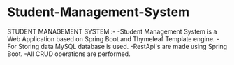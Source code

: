 # Student-Management-System

STUDENT MANAGEMENT SYSTEM :-
   -Student Management System is a Web Application based on Spring Boot and Thymeleaf Template engine.
   -For Storing data MySQL database is used.
   -RestApi's are made using Spring Boot.
   -All CRUD operations are performed.
